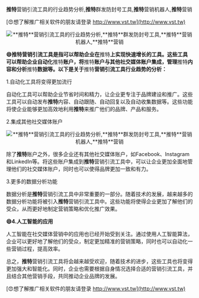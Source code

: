 **推特**营销引流工具的行业趋势分析,**推特**群发防封号工具,**推特**营销机器人,**推特**营销

[😍想了解推广相关软件的朋友请登录 http://www.vst.tw](http://www.vst.tw)

 <center><img src="https://vst.tw/MP4/tuiguang/png/0.png" alt="**推特**营销引流工具的行业趋势分析,**推特**群发防封号工具,**推特**营销机器人,**推特**营销"></center>

**😄**推特**营销引流工具是指可以帮助企业在**推特**上实现快速增长的工具。这些工具可以帮助企业自动化**推特**账户，将**推特**账户与其他社交媒体账户集成，管理**推特**内容和分析**推特**数据等。以下是关于**推特**营销引流工具行业趋势的分析：**

1.自动化工具将变得更加流行

自动化工具可以帮助企业节省时间和精力，让企业更专注于品牌建设和推广。这些工具可以自动发布**推特**内容、自动跟随、自动回复以及自动收集数据等。这些功能将使企业能够更加高效地利用**推特**来推广他们的品牌、产品和服务。

2.集成其他社交媒体账户

 <center><img src="https://vst.tw/MP4/tuiguang/png/1.png" alt="**推特**营销引流工具的行业趋势分析,**推特**群发防封号工具,**推特**营销机器人,**推特**营销"></center>

除了**推特**账户之外，很多企业还有其他社交媒体账户，如Facebook、Instagram和LinkedIn等。将这些账户集成到**推特**营销引流工具中，可以让企业更加全面地管理他们的社交媒体账户，同时也可以使得品牌更加一致和有力。

3.更多的数据分析功能

数据分析是**推特**营销引流工具中非常重要的一部分。随着技术的发展，越来越多的数据分析功能将被引入**推特**营销引流工具中。这些功能将使得企业更加了解他们的受众，从而更好地制定营销策略和优化推广效果。

**😄4.人工智能的应用**

人工智能在社交媒体营销中的应用也已经开始受到关注。通过使用人工智能算法，企业可以更好地了解他们的受众，制定更加精准的营销策略，同时也可以自动化一些营销过程，提高效率。

总之，**推特**营销引流工具将会越来越受欢迎，随着技术的进步，这些工具也将变得更加强大和智能化。同时，企业也需要根据自身情况选择合适的营销引流工具，并且结合其他营销手段，共同推动企业品牌的发展。

[😍想了解推广相关软件的朋友请登录 http://www.vst.tw](http://www.vst.tw)



